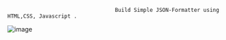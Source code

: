                                       Build Simple JSON-Formatter using HTML,CSS, Javascript .







 ![image](https://user-images.githubusercontent.com/41984779/234030525-7bef3ef7-4a20-43e3-87a3-794bf2c2f53c.png)
